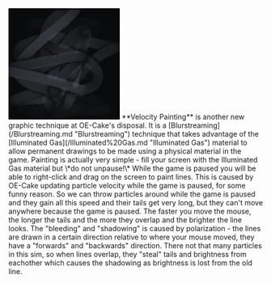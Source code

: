 <img src="/images/Velocitytexturepaint.png" title="fig:Velocitytexturepaint.png" width="220" height="220" alt="Velocitytexturepaint.png" />
**Velocity Painting** is another new graphic technique at OE-Cake's disposal. It is a [Blurstreaming](/Blurstreaming.md "Blurstreaming") technique that takes advantage of the [Illuminated Gas](/Illuminated%20Gas.md "Illuminated Gas") material to allow permanent drawings to be made using a physical material in the game. Painting is actually very simple - fill your screen with the Illuminated Gas material but \*do not unpause!\* While the game is paused you will be able to right-click and drag on the screen to paint lines. This is caused by OE-Cake updating particle velocity while the game is paused, for some funny reason. So we can throw particles around while the game is paused and they gain all this speed and their tails get very long, but they can't move anywhere because the game is paused. The faster you move the mouse, the longer the tails and the more they overlap and the brighter the line looks. The "bleeding" and "shadowing" is caused by polarization - the lines are drawn in a certain direction relative to where your mouse moved, they have a "forwards" and "backwards" direction. There not that many particles in this sim, so when lines overlap, they "steal" tails and brightness from eachother which causes the shadowing as brightness is lost from the old line.

